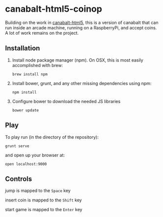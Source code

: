 canabalt-html5-coinop
==============
Building on the work in [canabalt-html5](https://github.com/eguneys/canabalt-html5), this is a version of canabalt that can run inside an arcade machine, running on a RaspberryPi, and accept coins. A lot of work remains on the project.

## Installation
1. Install node package manager (npm). On OSX, this is most easily accomplished with brew:

    `brew install npm`

2. Install bower, grunt, and any other missing dependencies using npm:

    `npm install`

3. Configure bower to download the needed JS libraries

    `bower update`

## Play
To play run (in the directory of the repository):

    grunt serve

and open up your browser at:

    open localhost:9000

## Controls
jump is mapped to the `Space` key

insert coin is mapped to the `Shift` key

start game is mapped to the `Enter` key
